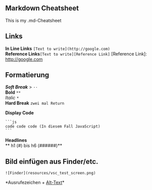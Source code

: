 ## Markdown Cheatsheet

This is my .md-Cheatsheet

## **Links**

**In Line Links** `[Text to write](http://google.com)`  
**Reference Links**`[Text to write][Reference Link]`
[Reference Link]: http://google.com

## **Formatierung**

_**Soft Break**_ > `··`  
**Bold** `**`  
_Italic_ `*`  
**Hard Break** `zwei mal Return`

**Display Code**

````
```js
code code code (In diesem Fall JavaScript)
```
````

**Headlines**  
** h1 (#) bis h6 (######)**

## **Bild einfügen aus Finder/etc.**

```
![Finder](resources/vsc_test_screen.png)
```

\*Ausrufezeichen + [Alt-Text](Link)\*
